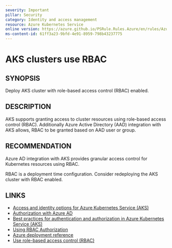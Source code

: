 ```yaml
---
severity: Important
pillar: Security
category: Identity and access management
resource: Azure Kubernetes Service
online version: https://azure.github.io/PSRule.Rules.Azure/en/rules/Azure.AKS.UseRBAC/
ms-content-id: 61ff3a23-9bfd-4e91-8959-798b43237775
---
```


# AKS clusters use RBAC

## SYNOPSIS

Deploy AKS cluster with role-based access control (RBAC) enabled.

## DESCRIPTION

AKS supports granting access to cluster resources using role-based access control (RBAC).
Additionally Azure Active Directory (AAD) integration with AKS allows, RBAC to be granted based on AAD user or group.

## RECOMMENDATION

Azure AD integration with AKS provides granular access control for Kubernetes resources using RBAC.

RBAC is a deployment time configuration.
Consider redeploying the AKS cluster with RBAC enabled.

## LINKS

- [Access and identity options for Azure Kubernetes Service (AKS)](https://docs.microsoft.com/azure/aks/concepts-identity#azure-ad-integration)
- [Authorization with Azure AD](https://learn.microsoft.com/azure/architecture/framework/security/design-identity-authorization)
- [Best practices for authentication and authorization in Azure Kubernetes Service (AKS)](https://docs.microsoft.com/azure/aks/operator-best-practices-identity#use-azure-active-directory)
- [Using RBAC Authorization](https://kubernetes.io/docs/reference/access-authn-authz/rbac/)
- [Azure deployment reference](https://docs.microsoft.com/azure/templates/microsoft.containerservice/managedclusters#managedclusterproperties-object)
- [Use role-based access control (RBAC)](https://learn.microsoft.com/azure/architecture/framework/security/design-identity#use-role-based-access-control-rbac)
